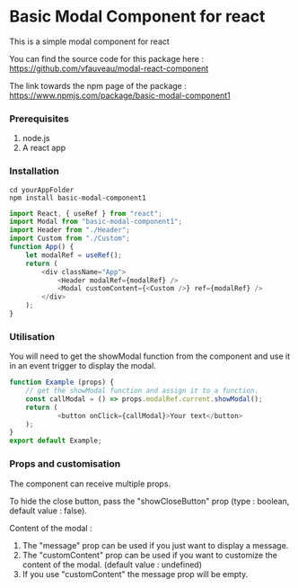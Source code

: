 # **Basic Modal Component for react**

This is a simple modal component for react

You can find the source code for this package here : https://github.com/vfauveau/modal-react-component 

The link towards the npm page of the package : https://www.npmjs.com/package/basic-modal-component1
### Prerequisites

1. node.js
2. A react app

### Installation
```` 
cd yourAppFolder
npm install basic-modal-component1
````

``` javascript
import React, { useRef } from "react";
import Modal from "basic-modal-component1";
import Header from "./Header";
import Custom from "./Custom";
function App() {
    let modalRef = useRef();
    return (
        <div className="App">
            <Header modalRef={modalRef} />
            <Modal customContent={<Custom />} ref={modalRef} />
        </div>
    );
}
```
### Utilisation
You will need to get the showModal function from the component and use it in an event trigger to display the modal.
``` javascript
function Example (props) {
    // get the showModal function and assign it to a function.
    const callModal = () => props.modalRef.current.showModal();
    return (
            <button onClick={callModal}>Your text</button>
    );
}
export default Example;
```
### Props and customisation

The component can receive multiple props.

To hide the close button, pass the "showCloseButton" prop (type : boolean, default value : false).

Content of the modal : 
1. The "message" prop can be used if you just want to display a message.
2. The "customContent" prop can be used if you want to customize the content of the modal. (default value : undefined)
3. If you use "customContent" the message prop will be empty.